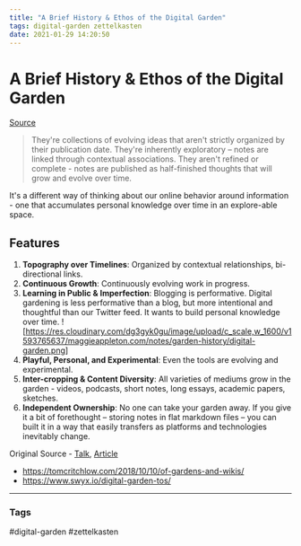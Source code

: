 ```yaml
---
title: "A Brief History & Ethos of the Digital Garden"
tags: digital-garden zettelkasten
date: 2021-01-29 14:20:50
---
```


# A Brief History & Ethos of the Digital Garden

[Source](https://maggieappleton.com/garden-history)

> They're collections of evolving ideas that aren't strictly organized by their publication date. They're inherently exploratory – notes are linked through contextual associations. They aren't refined or complete - notes are published as half-finished thoughts that will grow and evolve over time.

It's a different way of thinking about our online behavior around information - one that accumulates personal knowledge over time in an explore-able space.

## Features

1. **Topography over Timelines**: Organized by contextual relationships, bi-directional links.
2. **Continuous Growth**: Continuously evolving work in progress.
3. **Learning in Public & Imperfection**: Blogging is performative. Digital gardening is less performative than a blog, but more intentional and thoughtful than our Twitter feed. It wants to build personal knowledge over time.
![https://res.cloudinary.com/dg3gyk0gu/image/upload/c_scale,w_1600/v1593765637/maggieappleton.com/notes/garden-history/digital-garden.png]
4. **Playful, Personal, and Experimental**: Even the tools are evolving and experimental.
5. **Inter-cropping & Content Diversity**: All varieties of mediums grow in the garden - videos, podcasts, short notes, long essays, academic papers, sketches.
6. **Independent Ownership**: No one can take your garden away. If you give it a bit of forethought – storing notes in flat markdown files – you can built it in a way that easily transfers as platforms and technologies inevitably change.

Original Source - [Talk](https://www.youtube.com/watch?v=ckv_CjyKyZY&feature=emb_logo), [Article](https://hapgood.us/2015/10/17/the-garden-and-the-stream-a-technopastoral/)

- https://tomcritchlow.com/2018/10/10/of-gardens-and-wikis/
- https://www.swyx.io/digital-garden-tos/


---
### Tags
#digital-garden #zettelkasten
